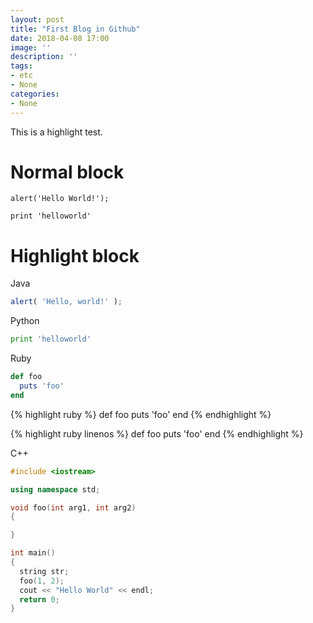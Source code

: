 ```yaml
---
layout: post
title: "First Blog in Github"
date: 2018-04-08 17:00
image: ''
description: ''
tags:
- etc
- None
categories:
- None
---
```


This is a highlight test.

# Normal block

```
alert('Hello World!');
```

    print 'helloworld'

# Highlight block
Java
```javascript
alert( 'Hello, world!' );
```

Python
```python
print 'helloworld'
```

Ruby
```ruby
def foo
  puts 'foo'
end
```

{% highlight ruby %}
def foo
  puts 'foo'
end
{% endhighlight %}

{% highlight ruby linenos %}
def foo
  puts 'foo'
end
{% endhighlight %}

C++
```c++
#include <iostream>

using namespace std;

void foo(int arg1, int arg2)
{

}

int main()
{
  string str;
  foo(1, 2);
  cout << "Hello World" << endl;
  return 0;
}
```
